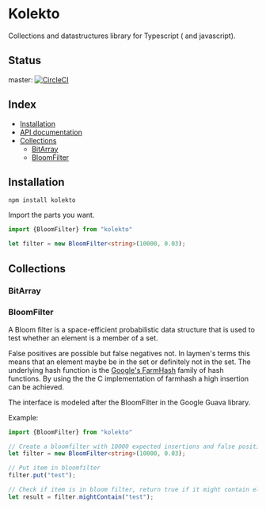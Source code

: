 # Kolekto

Collections and datastructures library for Typescript ( and javascript).

## Status

master: [![CircleCI](https://circleci.com/gh/MaikelH/kolekto.svg?style=svg)](https://circleci.com/gh/MaikelH/kolekto)

## Index

- [Installation](#installation)
- [API documentation](http://blog.chronos-technology.nl/kolekto/)
- [Collections](#collections)
  - [BitArray](#bitset)
  - [BloomFilter](#bloomfilter)

## Installation

```
npm install kolekto 
```

Import the parts you want.

```typescript
import {BloomFilter} from "kolekto"

let filter = new BloomFilter<string>(10000, 0.03);
```

## Collections

### BitArray

### BloomFilter
A Bloom filter is a space-efficient probabilistic data structure that is used to test whether an element is a member
of a set.

False positives are possible but false negatives not. In laymen's terms this means that an element maybe be in the set
or definitely not in the set. The underlying hash function is the [Google's FarmHash](https://github.com/google/farmhash)
family of hash functions. By using the the C implementation of farmhash a high insertion can be achieved.

The interface is modeled after the BloomFilter in the Google Guava library.

Example:
```typescript
import {BloomFilter} from "kolekto"

// Create a bloomfilter with 10000 expected insertions and false positive probability of 3%
let filter = new BloomFilter<string>(10000, 0.03);

// Put item in bloomfilter
filter.put("test");

// Check if item is in bloom filter, return true if it might contain element
let result = filter.mightContain("test"); 
```